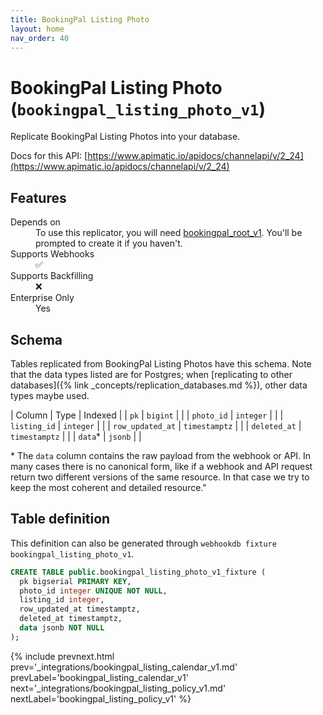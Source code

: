 ```yaml
---
title: BookingPal Listing Photo
layout: home
nav_order: 40
---
```


# BookingPal Listing Photo (`bookingpal_listing_photo_v1`)

Replicate BookingPal Listing Photos into your database.

Docs for this API: [https://www.apimatic.io/apidocs/channelapi/v/2_24](https://www.apimatic.io/apidocs/channelapi/v/2_24)

## Features

<dl>
<dt>Depends on</dt>
<dd>To use this replicator, you will need <a href="{% link _integrations/bookingpal_root_v1.md %}">bookingpal_root_v1</a>. You'll be prompted to create it if you haven't.</dd>

<dt>Supports Webhooks</dt>
<dd>✅</dd>
<dt>Supports Backfilling</dt>
<dd>❌</dd>
<dt>Enterprise Only</dt>
<dd>Yes</dd>

</dl>

## Schema

Tables replicated from BookingPal Listing Photos have this schema.
Note that the data types listed are for Postgres;
when [replicating to other databases]({% link _concepts/replication_databases.md %}),
other data types maybe used.

| Column | Type | Indexed |
| `pk` | `bigint` |  |
| `photo_id` | `integer` |  |
| `listing_id` | `integer` |  |
| `row_updated_at` | `timestamptz` |  |
| `deleted_at` | `timestamptz` |  |
| `data`* | `jsonb` |  |

<span class="fs-3">* The `data` column contains the raw payload from the webhook or API.
In many cases there is no canonical form, like if a webhook and API request return
two different versions of the same resource.
In that case we try to keep the most coherent and detailed resource."</span>

## Table definition

This definition can also be generated through `webhookdb fixture bookingpal_listing_photo_v1`.

```sql
CREATE TABLE public.bookingpal_listing_photo_v1_fixture (
  pk bigserial PRIMARY KEY,
  photo_id integer UNIQUE NOT NULL,
  listing_id integer,
  row_updated_at timestamptz,
  deleted_at timestamptz,
  data jsonb NOT NULL
);
```

{% include prevnext.html prev='_integrations/bookingpal_listing_calendar_v1.md' prevLabel='bookingpal_listing_calendar_v1' next='_integrations/bookingpal_listing_policy_v1.md' nextLabel='bookingpal_listing_policy_v1' %}
